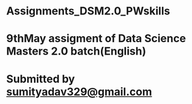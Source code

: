 # Assignments_DSM2.0_PWskills
# 9thMay assigment of Data Science Masters 2.0 batch(English)
# Submitted by sumityadav329@gmail.com
